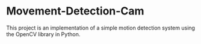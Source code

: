 # Movement-Detection-Cam
This project is an implementation of a simple motion detection system using the OpenCV library in Python. 
